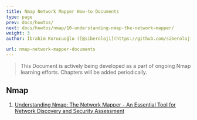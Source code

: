```yaml
---
title: Nmap Network Mapper How-to Documents
type: page
prev: docs/howtos/
next: docs/howtos/nmap/10-understanding-nmap-the-network-mapper/
weight: 3
author: İbrahim Korucuoğlu ([@siberoloji](https://github.com/siberoloji))

url: nmap-network-mapper-documents
---
```


> This Document is actively being developed as a part of ongoing Nmap learning efforts. Chapters will be added periodically.

## Nmap

1. [Understanding Nmap: The Network Mapper - An Essential Tool for Network Discovery and Security Assessment](/understanding-nmap-network-mapper-essential-tool-network-discovery-security-assessment/)